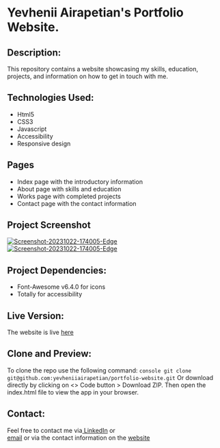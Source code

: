 # Yevhenii Airapetian's Portfolio Website.
## Description:
This repository contains a website showcasing my skills, education, projects, and information on how to get in touch with me.

## Technologies Used:
- Html5
- CSS3
- Javascript
- Accessibility
- Responsive design

## Pages
- Index page with the introductory information
- About page with skills and education
- Works page with completed projects
- Contact page with the contact information

## Project Screenshot
<a href="https://ibb.co/SwK40CN"><img src="https://i.ibb.co/YBtF8s2/Screenshot-20231022-174005-Edge.jpg" alt="Screenshot-20231022-174005-Edge" border="0" /></a>
<a href="https://ibb.co/SwK40CN"><img src="https://i.ibb.co/YBtF8s2/Screenshot-20231022-174005-Edge.jpg" alt="Screenshot-20231022-174005-Edge" border="0" /></a>


## Project Dependencies:
- Font-Awesome v6.4.0 for icons
- Totally for accessibility
  
## Live Version:
The website is live [here](https://yevheniiairapetian.github.io/portfolio-website/)

## Clone and Preview:
To clone the repo use the following command:
```console git clone git@github.com:yevheniiairapetian/portfolio-website.git```
Or download directly by clicking on <> Code button > Download ZIP. Then open the index.html file to view the app in your browser.

## Contact:
Feel free to contact me via[ LinkedIn](https://www.linkedin.com/in/yevhenii-airapetian/) or  
[email](mailto:sonkozhenia11@gmail.com) or 
via the contact information on the [website](https://yevheniiairapetian.github.io/portfolio-website/contact.html) 

